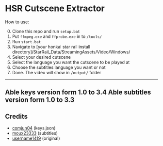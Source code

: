 # HSR Cutscene Extractor

How to use:

0. Clone this repo and run `setup.bat`
1. Put `ffmpeg.exe` and `ffprobe.exe` in to `/tools/`
2. Run `start.bat`
3. Navigate to [your honkai star rail install directory]/StarRail_Data/StreamingAssets/Video/Windows/
4. Select your desired cutscene
5. Select the language you want the cutscene to be played at
6. Choose the subtitles language you want or not
7. Done. The video will show in `/output/` folder

---------
Able keys version form 1.0 to 3.4
Able subtitles version form 1.0 to 3.3
---------

## Credits 
- [comjun04](https://github.com/comjun04/PyCriUsm/blob/main/PyCriUsm/keys.json) (keys.json)<br/>
- [moux23333](https://github.com/moux23333/HSR_Subtitles) (subtitles)<br/>
- [username1419](https://github.com/username1419/hsr-cutscene-viewer) (original)<br/>
